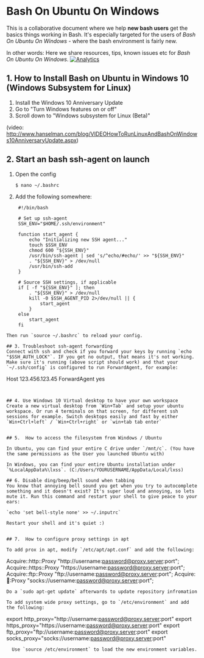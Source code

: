 # Bash On Ubuntu On Windows 
This is a collaborative document where we help **new bash users** get the basics things working in Bash. It's especially targeted for the users of *Bash On Ubuntu On Windows* - where the bash environment is fairly new.

In other words: Here we share resources, tips, known issues etc for *Bash On Ubuntu On Windows*.
[![Analytics](https://ga-beacon.appspot.com/UA-37656767-10/repo-readme)](https://github.com/abergs/ubuntuonwindows)

## 1. How to Install Bash on Ubuntu in Windows 10 (Windows Subsystem for Linux)
1. Install the Windows 10 Anniversary Update
2. Go to "Turn Windows features on or off"
3. Scroll down to "Windows subsystem for Linux (Beta)" 
 

(video: http://www.hanselman.com/blog/VIDEOHowToRunLinuxAndBashOnWindows10AnniversaryUpdate.aspx)

## 2. Start an bash ssh-agent on launch
1. Open the config  

    `$ nano ~/.bashrc`

2. Add the following somewhere:
   ``` 
    #!/bin/bash
    
    # Set up ssh-agent
    SSH_ENV="$HOME/.ssh/environment"
    
    function start_agent {
        echo "Initializing new SSH agent..."
        touch $SSH_ENV
        chmod 600 "${SSH_ENV}"
        /usr/bin/ssh-agent | sed 's/^echo/#echo/' >> "${SSH_ENV}"
        . "${SSH_ENV}" > /dev/null
        /usr/bin/ssh-add
    }
    
    # Source SSH settings, if applicable
    if [ -f "${SSH_ENV}" ]; then
        . "${SSH_ENV}" > /dev/null
        kill -0 $SSH_AGENT_PID 2>/dev/null || {
            start_agent
        }
    else
        start_agent
    fi
```
Then run `source ~/.bashrc` to reload your config.

## 3. Troubleshoot ssh-agent forwarding
Connect with ssh and check if you forward your keys by running `echo "$SSH_AUTH_LOCK"`. IF you get no output, that means it's not working. Make sure it's running (above script should work) and that your `~/.ssh/config` is configured to run ForwardAgent, for example:

```
Host 123.456.123.45
 ForwardAgent yes
```


## 4. Use Windows 10 Virtual desktop to have your own workspace
Create a new virtual desktop from `Win+Tab` and setup your ubuntu workspace. Or run 4 terminals on that screen, for different ssh sessions for example. Switch desktops easily and fast by either `Win+Ctrl+left` / `Win+Ctrl+right` or `win+tab tab enter`


## 5.  How to access the filesystem from Windows / Ubuntu

In Ubuntu, you can find your entire C drive under `/mnt/c`. (You have the same permissions as the User you launched Ubuntu with)

In Windows, you can find your entire Ubuntu installation under `%LocalAppData%\lxss`. (C:/Users/YOURUSERNAME/AppData/Local/lxss)

## 6. Disable ding/beep/bell sound when tabbing
You know that annoying bell sound you get when you try to autocomplete something and it doesn't exist? It's super loud and annoying, so lets mute it. Run this command and restart your shell to give peace to your ears:  

`echo 'set bell-style none' >> ~/.inputrc`  

Restart your shell and it's quiet :)


## 7.  How to configure proxy settings in apt

To add prox in apt, modify `/etc/apt/apt.conf` and add the following:
```
   Acquire::http::Proxy "http://username:password@proxy.server:port";
   Acquire::https::Proxy "https://username:password@proxy.server:port";
   Acquire::ftp::Proxy "ftp://username:password@proxy.server:port";
   Acquire::socks::Proxy "socks://username:password@proxy.server:port";
```
Do a `sudo apt-get update` afterwards to update repository infromation

To add system wide proxy settings, go to `/etc/environment` and add the following:

```
   export http_proxy="http://username:password@proxy.server:port"
   export https_proxy="https://username:password@proxy.server:port"
   export ftp_proxy="ftp://username:password@proxy.server:port"
   export socks_proxy="socks://username:password@proxy.server:port"
```
  Use `source /etc/environment` to load the new environment variables.

